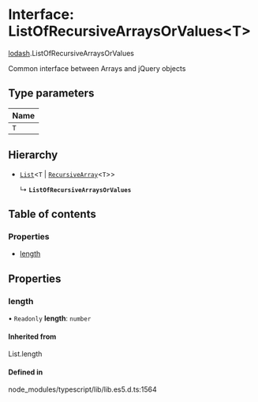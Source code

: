 # Interface: ListOfRecursiveArraysOrValues<T\>

[lodash](../modules/lodash.md).ListOfRecursiveArraysOrValues

Common interface between Arrays and jQuery objects

## Type parameters

| Name |
| :--- |
| `T`  |

## Hierarchy

- [`List`](../modules/lodash.md#list)<`T` \| [`RecursiveArray`](lodash.RecursiveArray.md)<`T`\>\>

  ↳ **`ListOfRecursiveArraysOrValues`**

## Table of contents

### Properties

- [length](lodash.ListOfRecursiveArraysOrValues.md#length)

## Properties

### length

• `Readonly` **length**: `number`

#### Inherited from

List.length

#### Defined in

node_modules/typescript/lib/lib.es5.d.ts:1564
